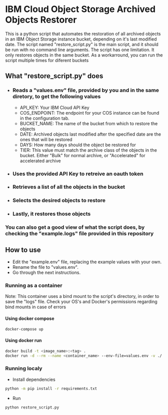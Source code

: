 # IBM Cloud Object Storage Archived Objects Restorer

This is a python script that automates the restoration of all archived objects in an IBM Object Storage instance bucket, depending on it\'s last modified date. The script named "restore_script.py" is the main script, and it should be run with no command line arguments. The script has one limitation. It only restores objects in the same bucket. As a workarround, you can run the script multiple times for diferent buckets

## What \"restore_script.py\" does

- ### Reads a \"values.env\" file, provided by you and in the same diretory, to get the following values

  - API_KEY: Your IBM Cloud API Key
  - COS_ENDPOINT: The endpoint for your COS instance can be found in the configuration tab.
  - BUCKET_NAME: The name of the bucket from which to restore the objects
  - DATE: Archived objects last modified after the specified date are the ones that will be restored
  - DAYS: How many days should the object be restored for
  - TIER: This value must match the archive class of the objects in the bucket. Either \"Bulk\" for normal archive, or \"Accelerated\" for accelerated archive

- ### Uses the provided API Key to retreive an oauth token

- ### Retrieves a list of all the objects in the bucket

- ### Selects the desired objects to restore

- ### Lastly, it restores those objects

### You can also get a good view of what the script does, by checking the \"example.logs\" file provided in this repository

## How to use

- Edit the \"example.env\" file, replacing the example values with your own.
- Rename the file to \"values.env\".
- Go through the next instructions.

### Running as a container

Note: This container uses a bind mount to the script's directory, in order to save the \"logs\" file. Check your OS's and Docker's permissions regarding bind mounts in case of errors

#### Using docker compose

```bash
docker-compose up
```

#### Using docker run

```bash
docker build -t <image_name>:<tag> .
docker run -d --rm --name <container_name> --env-file=values.env -v ./:/icos-object-restorer <image_name>:<tag>
```

### Running localy

- Install dependencies

```bash
python -m pip install -r requirements.txt
```

- Run

```bash
python restore_script.py
```
